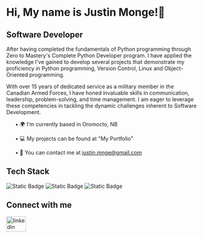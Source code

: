 ### <h1> Hi, My name is Justin Monge!👋 </h1>

<h2> Software Developer </h2>

<p> After having completed the fundamentals of Python programming through Zero to Mastery's Complete Python Developer program. I have applied the knowledge I've gained to develop several projects that demonstrate my proficiency in Python programming, Version Control, Linux and Object-Oriented programming.</p>

<p>With over 15 years of dedicated service as a military member in the Canadian Armed Forces, I have honed invaluable skills in communication, leadership, problem-solving, and time management. I am eager to leverage these competencies in tackling the dynamic challenges inherent to Software Development.</p>

<ul>&#8226; &#127757; I'm currently based in Oromocto, NB</ul>
<ul>&#8226; &#128187; My projects can be found at "My Portfolio" </ul>
<ul>&#8226; &#128231; You can contact me at <a href="mailto:justin.mnge@gmail.com">justin.mnge@gmail.com</a></ul>

<h2> Tech Stack </h2>
<a href="https://www.python.org/" rel="nofollow" style="text-decoration: none;"><img alt="Static Badge" src="https://img.shields.io/badge/Python-222121?style=for-the-badge&logo=Python&logoColor=FFCD3C"></a>&nbsp;<a href="https://www.git-scm.com" rel="nofollow" style="text-decoration: none;"><img alt="Static Badge" src="https://img.shields.io/badge/Git-222121?style=for-the-badge&logo=Git&logoColor=RED/"></a>&nbsp;<a href="https://www.linux.com" rel="nofollow" style="text-decoration: none;"><img alt="Static Badge" src="https://img.shields.io/badge/Linux-222121?style=for-the-badge&logo=Linux&logoColor=RED"></a>

</a>

<h2>Connect with me</h2>
<a href="https://www.linkedin.com/in/justin-monge-cd-942a032b9/" rel="nofollow">
    <img src="https://raw.githubusercontent.com/maurodesouza/profile-readme-generator/master/src/assets/icons/social/linkedin/default.svg" width="52" height="40" alt="linkedin logo" style="max-width: 100%;">

  </a>

<!--
**justinmnge/justinmnge** is a ✨ _special_ ✨ repository because its `README.md` (this file) appears on your GitHub profile.

Here are some ideas to get you started:

- 🔭 I’m currently working on ...
- 🌱 I’m currently learning ...
- 👯 I’m looking to collaborate on ...
- 🤔 I’m looking for help with ...
- 💬 Ask me about ...
- 📫 How to reach me: ...
- 😄 Pronouns: ...
- ⚡ Fun fact: ...
-->
